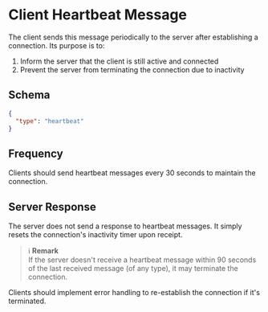 # Client Heartbeat Message

The client sends this message periodically to the server after establishing a connection. Its purpose is to:

1. Inform the server that the client is still active and connected
2. Prevent the server from terminating the connection due to inactivity

## Schema

```json
{
  "type": "heartbeat"
}
```

## Frequency

Clients should send heartbeat messages every 30 seconds to maintain the connection.

## Server Response

The server does not send a response to heartbeat messages. It simply resets the connection's inactivity timer upon receipt.

> ℹ️ **Remark**<br />
> If the server doesn't receive a heartbeat message within 90 seconds of the last received message (of any type), it may terminate the connection.

Clients should implement error handling to re-establish the connection if it's terminated.
